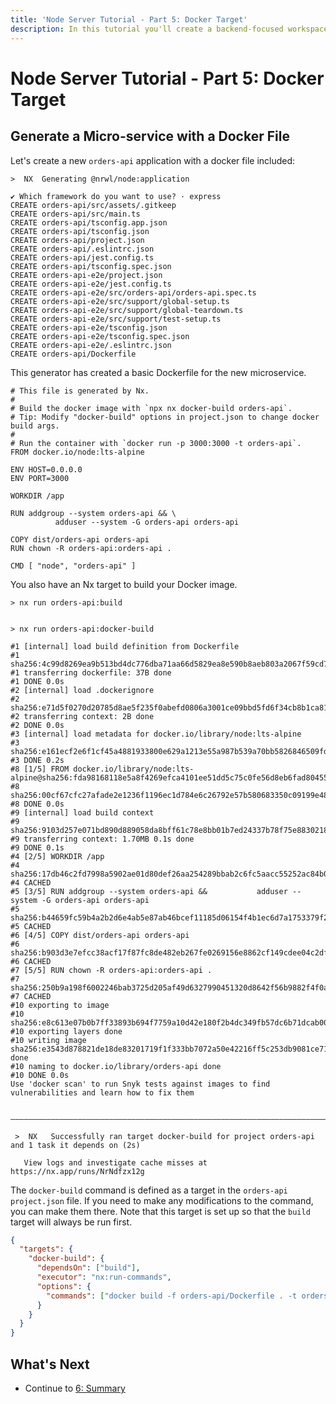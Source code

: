 ```yaml
---
title: 'Node Server Tutorial - Part 5: Docker Target'
description: In this tutorial you'll create a backend-focused workspace with Nx.
---
```


# Node Server Tutorial - Part 5: Docker Target

## Generate a Micro-service with a Docker File

Let's create a new `orders-api` application with a docker file included:

```{% command="npx nx g @nrwl/node:app orders-api --docker" path="~/products-api" %}
>  NX  Generating @nrwl/node:application

✔ Which framework do you want to use? · express
CREATE orders-api/src/assets/.gitkeep
CREATE orders-api/src/main.ts
CREATE orders-api/tsconfig.app.json
CREATE orders-api/tsconfig.json
CREATE orders-api/project.json
CREATE orders-api/.eslintrc.json
CREATE orders-api/jest.config.ts
CREATE orders-api/tsconfig.spec.json
CREATE orders-api-e2e/project.json
CREATE orders-api-e2e/jest.config.ts
CREATE orders-api-e2e/src/orders-api/orders-api.spec.ts
CREATE orders-api-e2e/src/support/global-setup.ts
CREATE orders-api-e2e/src/support/global-teardown.ts
CREATE orders-api-e2e/src/support/test-setup.ts
CREATE orders-api-e2e/tsconfig.json
CREATE orders-api-e2e/tsconfig.spec.json
CREATE orders-api-e2e/.eslintrc.json
CREATE orders-api/Dockerfile
```

This generator has created a basic Dockerfile for the new microservice.

```{% filename="orders-api/Dockerfile" %}
# This file is generated by Nx.
#
# Build the docker image with `npx nx docker-build orders-api`.
# Tip: Modify "docker-build" options in project.json to change docker build args.
#
# Run the container with `docker run -p 3000:3000 -t orders-api`.
FROM docker.io/node:lts-alpine

ENV HOST=0.0.0.0
ENV PORT=3000

WORKDIR /app

RUN addgroup --system orders-api && \
          adduser --system -G orders-api orders-api

COPY dist/orders-api orders-api
RUN chown -R orders-api:orders-api .

CMD [ "node", "orders-api" ]
```

You also have an Nx target to build your Docker image.

```{% command="npx nx docker-build orders-api" path="~/products-api" %}
> nx run orders-api:build


> nx run orders-api:docker-build

#1 [internal] load build definition from Dockerfile
#1 sha256:4c99d8269ea9b513bd4dc776dba71aa66d5829ea8e590b8aeb803a2067f59cd7
#1 transferring dockerfile: 37B done
#1 DONE 0.0s
#2 [internal] load .dockerignore
#2 sha256:e71d5f0270d20785d8ae5f235f0abefd0806a3001ce09bbd5fd6f34cb8b1ca81
#2 transferring context: 2B done
#2 DONE 0.0s
#3 [internal] load metadata for docker.io/library/node:lts-alpine
#3 sha256:e161ecf2e6f1cf45a4881933800e629a1213e55a987b539a70bb5826846509fd
#3 DONE 0.2s
#8 [1/5] FROM docker.io/library/node:lts-alpine@sha256:fda98168118e5a8f4269efca4101ee51dd5c75c0fe56d8eb6fad80455c2f5827
#8 sha256:00cf67cfc27afade2e1236f1196ec1d784e6c26792e57b580683350c09199e48
#8 DONE 0.0s
#9 [internal] load build context
#9 sha256:9103d257e071bd890d889058da8bff61c78e8bb01b7ed24337b78f75e8830218
#9 transferring context: 1.70MB 0.1s done
#9 DONE 0.1s
#4 [2/5] WORKDIR /app
#4 sha256:17db46c2fd7998a5902ae01d80def26aa254289bbab2c6fc5aacc55252ac84b0
#4 CACHED
#5 [3/5] RUN addgroup --system orders-api &&           adduser --system -G orders-api orders-api
#5 sha256:b44659fc59b4a2b2d6e4ab5e87ab46bcef11185d06154f4b1ec6d7a1753379f2
#5 CACHED
#6 [4/5] COPY dist/orders-api orders-api
#6 sha256:b903d3e7efcc38acf17f87fc8de482eb267fe0269156e8862cf149cdee04c2df
#6 CACHED
#7 [5/5] RUN chown -R orders-api:orders-api .
#7 sha256:250b9a198f6002246bab3725d205af49d6327990451320d8642f56b9882f4f0a
#7 CACHED
#10 exporting to image
#10 sha256:e8c613e07b0b7ff33893b694f7759a10d42e180f2b4dc349fb57dc6b71dcab00
#10 exporting layers done
#10 writing image sha256:e3543d878821de18de83201719f1f333bb7072a50e42216ff5c253db9081ce71 done
#10 naming to docker.io/library/orders-api done
#10 DONE 0.0s
Use 'docker scan' to run Snyk tests against images to find vulnerabilities and learn how to fix them

 ————————————————————————————————————————————————————————————————————————————————————————————————————————————

 >  NX   Successfully ran target docker-build for project orders-api and 1 task it depends on (2s)

   View logs and investigate cache misses at https://nx.app/runs/NrNdfzx12g
```

The `docker-build` command is defined as a target in the `orders-api` `project.json` file. If you need to make any modifications to the command, you can make them there. Note that this target is set up so that the `build` target will always be run first.

```json {% filename="/orders-api/project.json" %}
{
  "targets": {
    "docker-build": {
      "dependsOn": ["build"],
      "executor": "nx:run-commands",
      "options": {
        "commands": ["docker build -f orders-api/Dockerfile . -t orders-api"]
      }
    }
  }
}
```

## What's Next

- Continue to [6: Summary](/node-server-tutorial/6-summary)
